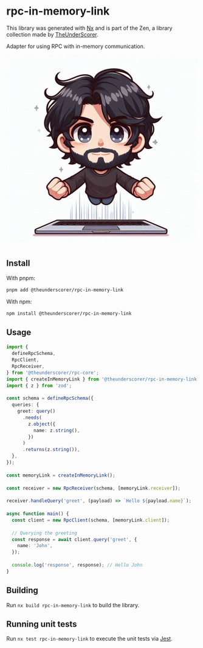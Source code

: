 # rpc-in-memory-link

This library was generated with [Nx](https://nx.dev) and is part of the Zen, a library collection made by [TheUnderScorer](https://github.com/TheUnderScorer).

Adapter for using RPC with in-memory communication.

![logo.png](../../assets/logo.png)

## Install

With pnpm:

```bash
pnpm add @theunderscorer/rpc-in-memory-link
```

With npm:

```bash
npm install @theunderscorer/rpc-in-memory-link
```

## Usage

```ts
import {
  defineRpcSchema,
  RpcClient,
  RpcReceiver,
} from '@theunderscorer/rpc-core';
import { createInMemoryLink } from '@theunderscorer/rpc-in-memory-link';
import { z } from 'zod';

const schema = defineRpcSchema({
  queries: {
    greet: query()
      .needs(
        z.object({
          name: z.string(),
        })
      )
      .returns(z.string()),
  },
});

const memoryLink = createInMemoryLink();

const receiver = new RpcReceiver(schema, [memoryLink.receiver]);

receiver.handleQuery('greet', (payload) => `Hello ${payload.name}`);

async function main() {
  const client = new RpcClient(schema, [memoryLink.client]);

  // Querying the greeting
  const response = await client.query('greet', {
    name: 'John',
  });

  console.log('response', response); // Hello John
}
```

## Building

Run `nx build rpc-in-memory-link` to build the library.

## Running unit tests

Run `nx test rpc-in-memory-link` to execute the unit tests via [Jest](https://jestjs.io).
